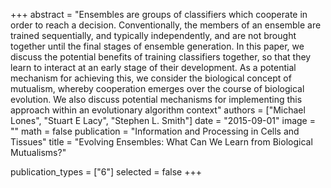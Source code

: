 +++
abstract = "Ensembles are groups of classifiers which cooperate in order to reach a decision. Conventionally, the members of an ensemble are trained sequentially, and typically independently, and are not brought together until the final stages of ensemble generation. In this paper, we discuss the potential benefits of training classifiers together, so that they learn to interact at an early stage of their development. As a potential mechanism for achieving this, we consider the biological concept of mutualism, whereby cooperation emerges over the course of biological evolution. We also discuss potential mechanisms for implementing this approach within an evolutionary algorithm context"
authors = ["Michael Lones", "Stuart E Lacy", "Stephen L. Smith"]
date = "2015-09-01"
image = ""
math = false
publication = "Information and Processing in Cells and Tissues"
title = "Evolving Ensembles: What Can We Learn from Biological Mutualisms?"

publication_types = ["6"]
selected = false
+++

